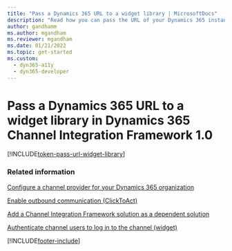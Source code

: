 ```yaml
---
title: "Pass a Dynamics 365 URL to a widget library | MicrosoftDocs"
description: "Read how you can pass the URL of your Dynamics 365 instance to the widget library inside your widget iframe to be able to use Dynamics 365 Channel Integration Framework 1.0 APIs."
author: gandhamm
ms.author: mgandham
ms.reviewer: mgandham
ms.date: 01/21/2022
ms.topic: get-started
ms.custom: 
  - dyn365-a11y
  - dyn365-developer
---
```


# Pass a Dynamics 365 URL to a widget library in Dynamics 365 Channel Integration Framework 1.0

[!INCLUDE[token-pass-url-widget-library](../../shared/token-pass-url-widget-library.md)]

### Related information

[Configure a channel provider for your Dynamics 365 organization](configure-channel-provider-channel-integration-framework.md)

[Enable outbound communication (ClickToAct)](enable-outbound-communication-clicktoact.md)

[Add a Channel Integration Framework solution as a dependent solution](add-cif-solution-dependent-solution.md)

[Authenticate channel users to log in to the channel (widget)](authenticate-channel-users.md)


[!INCLUDE[footer-include](../../../includes/footer-banner.md)]
